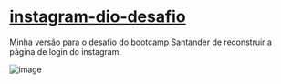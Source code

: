 # [instagram-dio-desafio](https://enricoli.github.io/instagram-dio/)

Minha versão para o desafio do bootcamp Santander de reconstruir a página de login do instagram.

![image](https://user-images.githubusercontent.com/87574717/174604145-514fa5f3-55bf-4915-b5d1-448de5dd732c.png)
